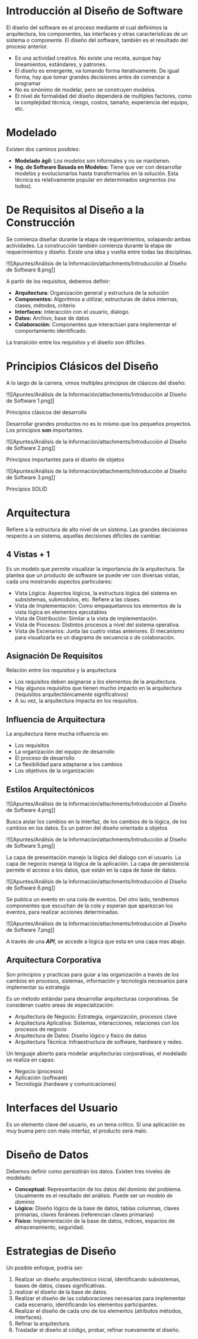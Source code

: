 # Introducción al Diseño de Software

El diseño del software es el proceso mediante el cual definimos la arquitectura, los componentes, las interfaces y otras características de un sistema o componente. El diseño del software, también es el resultado del proceso anterior.

- Es una actividad creativa. No existe una receta, aunque hay lineamientos, estándares, y patrones.
- El diseño es emergente, va tomando forma iterativamente. De igual forma, hay que tomar grandes decisiones antes de comenzar a programar
- No es sinónimo de modelar, pero se construyen modelos.
- El nivel de formalidad del diseño dependerá de multiples factores, como la complejidad técnica, riesgo, costos, tamaño, experiencia del equipo, etc.

# Modelado

Existen dos caminos posibles:

- ******************************Modelado ágil:****************************** Los modelos son informales y no se mantienen.
- ******************************************Ing. de Software Basada en Modelos:****************************************** Tiene que ver con desarrollar modelos y evolucionarlos hasta transformarlos en la solución. Esta técnica es relativamente popular en determinados segmentos (no todos).

# De Requisitos al Diseño a la Construcción

Se comienza diseñar durante la etapa de requerimientos, solapando ambas actividades. La construcción también comienza durante la etapa de requerimientos y diseño. Existe una idea y vuelta entre todas las disciplinas.

!![[Apuntes/Análisis de la Información/attachments/Introducción al Diseño de Software 8.png]]

A partir de los requisitos, debemos definir:

- **Arquitectura:** Organización general y estructura de la solución
- **************************Componentes:************************** Algoritmos a utilizar, estructuras de datos internas, clases, métodos, criterio
- ************************Interfaces:************************ Interacción con el usuario, dialogo.
- **************Datos:************** Archivo, base de datos
- **************************Colaboración:************************** Componentes que interactúan para implementar el comportamiento identificado.

La transición entre los requisitos y el diseño son difíciles.

# Principios Clásicos del Diseño

A lo largo de la carrera, vimos multiples principios de clásicos del diseño:

!![[Apuntes/Análisis de la Información/attachments/Introducción al Diseño de Software 1.png]]

Principios clásicos del desarrollo

Desarrollar grandes productos no es lo mismo que los pequeños proyectos. Los principios ******son****** importantes.

!![[Apuntes/Análisis de la Información/attachments/Introducción al Diseño de Software 2.png]]

Principios importantes para el diseño de objetos

!![[Apuntes/Análisis de la Información/attachments/Introducción al Diseño de Software 3.png]]

Principios SOLID

# Arquitectura

Refiere a la estructura de alto nivel de un sistema. Las grandes decisiones respecto a un sistema, aquellas decisiones difíciles de cambiar.

## 4 Vistas + 1

Es un modelo que permite visualizar la importancia de la arquitectura. Se plantea que un producto de software se puede ver con diversas vistas, cada una mostrando aspectos particulares:

- Vista Lógica: Aspectos lógicos, la estructura lógica del sistema en subsistemas, submodulos, etc. Refiere a las clases.
- Vista de Implementación: Como empaquetamos los elementos de la vista lógica en elementos ejecutables
- Vista de Distribución: Similar a la vista de implementación.
- Vista de Procesos: Distintos procesos a nivel del sistema operativa.
- Vista de Escenarios: Junta las cuatro vistas anteriores. El mecanismo para visualizarla es un diagrama de secuencia o de colaboración.

## Asignación De Requisitos

Relación entre los requisitos y la arquitectura

- Los requisitos deben asignarse a los elementos de la arquitectura.
- Hay algunos requisitos que tienen mucho impacto en la arquitectura (requisitos arquitectónicamente significativos)
- A su vez, la arquitectura impacta en los requisitos.

## Influencia de Arquitectura

La arquitectura tiene mucha influencia en:

- Los requisitos
- La organización del equipo de desarrollo
- El proceso de desarrollo
- La flexibilidad para adaptarse a los cambios
- Los objetivos de la organización

## Estilos Arquitectónicos

!![[Apuntes/Análisis de la Información/attachments/Introducción al Diseño de Software 4.png]]

Busca aislar los cambios en la interfaz, de los cambios de la lógica, de los cambios en los datos. Es un patron del diseño orientado a objetos

!![[Apuntes/Análisis de la Información/attachments/Introducción al Diseño de Software 5.png]]

La capa de presentación manejo la lógica del dialogo con el usuario. La capa de negocio maneja la lógica de la aplicación. La capa de persistencia permite el acceso a los datos, que están en la capa de base de datos.

!![[Apuntes/Análisis de la Información/attachments/Introducción al Diseño de Software 6.png]]

Se publica un evento en una cola de eventos. Del otro lado, tendremos componentes que escuchan de la cola y esperan que aparezcan los eventos, para realizar acciones determinadas.

!![[Apuntes/Análisis de la Información/attachments/Introducción al Diseño de Software 7.png]]

A través de una ***API***, se accede a lógica que esta en una capa mas abajo.

## Arquitectura Corporativa

Son principios y practicas para guiar a las organización a través de los cambios en procesos, sistemas, información y tecnología necesarios para implementar su estrategia

Es un método estándar para desarrollar arquitecturas corporativas. Se consideran cuatro areas de especialización:

- Arquitectura de Negocio: Estrategia, organización, procesos clave
- Arquitectura Aplicativa: Sistemas, interacciones, relaciones con los procesos de negocio
- Arquitectura de Datos: Diseño lógico y físico de datos
- Arquitectura Técnica: Infraestructura de software, hardware y redes.

Un lenguaje abierto para modelar arquitecturas corporativas, el modelado se realiza en capas:

- Negocio (procesos)
- Aplicación (software)
- Tecnología (hardware y comunicaciones)

# Interfaces del Usuario

Es un elemento clave del usuario, es un tema critico. Si una aplicación es muy buena pero con mala interfaz, el producto será malo.

# Diseño de Datos

Debemos definir como persistirán los datos. Existen tres niveles de modelado:

- **Conceptual:** Representación de los datos del dominio del problema. Usualmente es el resultado del análisis. Puede ser un *modelo de dominio*
- **Lógico:** Diseño lógico de la base de datos, tablas columnas, claves primarias, claves foráneas (referencian claves primarias)
- **Físico:** Implementación de la base de datos, indices, espacios de almacenamiento, seguridad.

# Estrategias de Diseño

Un posible enfoque, podría ser:

1. Realizar un diseño arquitectónico inicial, identificando subsistemas, bases de datos, clases significativas.
2. realizar el diseño de la base de datos.
3. Realizar el diseño de las colaboraciones necesarias para implementar cada escenario, identificando los elementos participantes.
4. Realizar el diseño de cada uno de los elementos (atributos métodos, interfaces).
5. Refinar la arquitectura.
6. Trasladar el diseño al código, probar, refinar nuevamente el diseño.